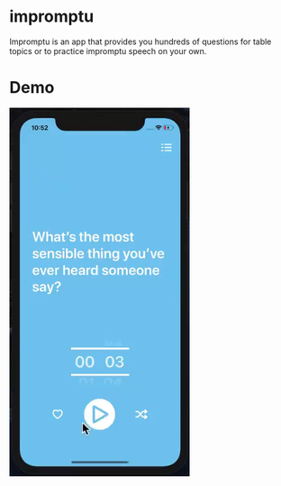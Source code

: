 # impromptu
Impromptu is an app that provides you hundreds of questions for table topics or to practice impromptu speech on your own.

# Demo
![](demo.gif)
